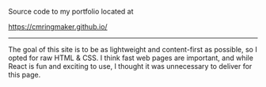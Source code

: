 Source code to my portfolio located at

https://cmringmaker.github.io/

---

The goal of this site is to be as lightweight and content-first as possible, so I opted for raw HTML & CSS. I think fast web pages are important, and while React is fun and exciting to use, I thought it was unnecessary to deliver for this page.
